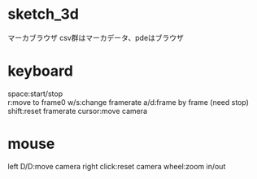 sketch_3d
=========
マーカブラウザ
csv群はマーカデータ、pdeはブラウザ


keyboard
========
space:start/stop</br>
r:move to frame0
w/s:change framerate
a/d:frame by frame (need stop)
shift:reset framerate
cursor:move camera

mouse
========
left D/D:move camera
right click:reset camera
wheel:zoom in/out
